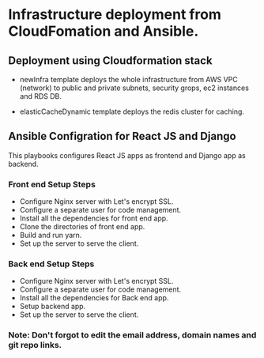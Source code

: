 # Infrastructure deployment from CloudFomation and Ansible.

## Deployment using Cloudformation stack

* newInfra template deploys the whole infrastructure from AWS VPC (network) to public and private subnets, security grops, ec2 instances and RDS DB.

* elasticCacheDynamic template deploys the redis cluster for caching.


## Ansible Configration for React JS and Django
This playbooks configures React JS apps as frontend and Django app as backend.

### Front end Setup Steps

* Configure Nginx server with Let's encrypt SSL.
* Configure a separate user for code management.
* Install all the dependencies for front end app.
* Clone the directories of front end app.
* Build and run yarn.
* Set up the server to serve the client.

### Back end Setup Steps

* Configure Nginx server with Let's encrypt SSL.
* Configure a separate user for code management.
* Install all the dependencies for Back end app.
* Setup backend app.
* Set up the server to serve the client.

### **Note:**  Don't forgot to edit the email address, domain names and git repo links.
